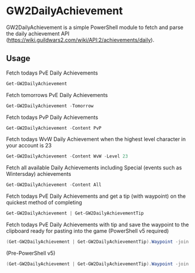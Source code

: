 GW2DailyAchievement
=======
GW2DailyAchievement is a simple PowerShell module to fetch and parse the daily achievement API (https://wiki.guildwars2.com/wiki/API:2/achievements/daily).

Usage
------

Fetch todays PvE Daily Achievements
```powershell
Get-GW2DailyAchievement
```
Fetch tomorrows PvE Daily Achievements
```powershell
Get-GW2DailyAchievement -Tomorrow
```
Fetch todays PvP Daily Achievements
```powershell
Get-GW2DailyAchievement -Content PvP
```
Fetch todays WvW Daily Achievement when the highest level character in your account is 23
```powershell
Get-GW2DailyAchievement -Content WvW -Level 23
```
Fetch all available Daily Achievements including Special (events such as Wintersday) achievements
```powershell
Get-GW2DailyAchievement -Content All
```
Fetch todays PvE Daily Achievements and get a tip (with waypoint) on the quickest method of completing
```powershell
Get-GW2DailyAchievement | Get-GW2DailyAchievementTip
```
Fetch todays PvE Daily Achievements with tip and save the waypoint to the clipboard ready for pasting into the game (PowerShell v5 required)
```powershell
(Get-GW2DailyAchievement | Get-GW2DailyAchievementTip).Waypoint -join '' | Set-Clipboard
```
(Pre-PowerShell v5)
```powershell
(Get-GW2DailyAchievement | Get-GW2DailyAchievementTip).Waypoint -join '' | clip
```
